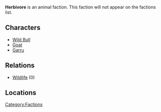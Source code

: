 **Herbivore** is an animal faction. This faction will not appear on the
factions list.

## Characters

- [Wild Bull](Wild_Bull.md "wikilink")
- [Goat](Goat.md "wikilink")
- [Garru](Garru.md "wikilink")

## Relations

- [Wildlife](Wildlife.md "wikilink") (0)

## Locations

[Category:Factions](Category:Factions "wikilink")